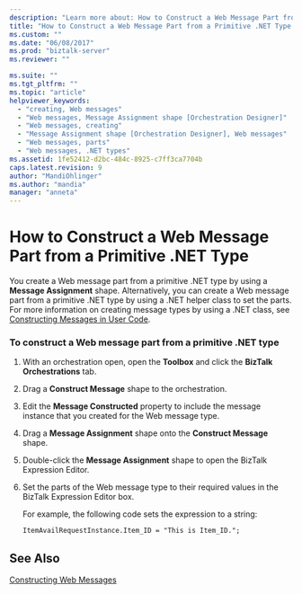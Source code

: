 ```yaml
---
description: "Learn more about: How to Construct a Web Message Part from a Primitive .NET Type"
title: "How to Construct a Web Message Part from a Primitive .NET Type | Microsoft Docs"
ms.custom: ""
ms.date: "06/08/2017"
ms.prod: "biztalk-server"
ms.reviewer: ""

ms.suite: ""
ms.tgt_pltfrm: ""
ms.topic: "article"
helpviewer_keywords: 
  - "creating, Web messages"
  - "Web messages, Message Assignment shape [Orchestration Designer]"
  - "Web messages, creating"
  - "Message Assignment shape [Orchestration Designer], Web messages"
  - "Web messages, parts"
  - "Web messages, .NET types"
ms.assetid: 1fe52412-d2bc-484c-8925-c7ff3ca7704b
caps.latest.revision: 9
author: "MandiOhlinger"
ms.author: "mandia"
manager: "anneta"
---
```

# How to Construct a Web Message Part from a Primitive .NET Type
You create a Web message part from a primitive .NET type by using a **Message Assignment** shape. Alternatively, you can create a Web message part from a primitive .NET type by using a .NET helper class to set the parts. For more information on creating message types by using a .NET class, see [Constructing Messages in User Code](../core/constructing-messages-in-user-code.md).  
  
### To construct a Web message part from a primitive .NET type  
  
1.  With an orchestration open, open the **Toolbox** and click the **BizTalk Orchestrations** tab.  
  
2.  Drag a **Construct Message** shape to the orchestration.  
  
3.  Edit the **Message Constructed** property to include the message instance that you created for the Web message type.  
  
4.  Drag a **Message Assignment** shape onto the **Construct Message** shape.  
  
5.  Double-click the **Message Assignment** shape to open the BizTalk Expression Editor.  
  
6.  Set the parts of the Web message type to their required values in the BizTalk Expression Editor box.  
  
     For example, the following code sets the expression to a string:  
  
    ```  
    ItemAvailRequestInstance.Item_ID = "This is Item_ID.";  
    ```  
  
## See Also  
 [Constructing Web Messages](../core/constructing-web-messages.md)
